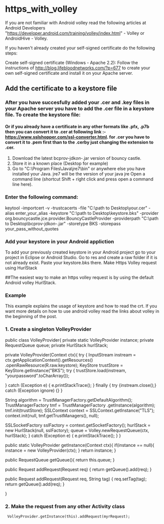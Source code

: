 # https_with_volley

 If you are not familiar with Android volley read the following articles at Android Developers "https://developer.android.com/training/volley/index.html" - Volley or AndroidHive - Volley.


If you haven't already created your self-signed certificate do the following steps:

Create self-signed certificate (Windows - Apache 2.2):
Follow the instructions of http://blog.lifebloodnetworks.com/?p=677 to create your own self-signed certificate and install it on your Apache server. 

## Add the certificate to a keystore file

### After you have succesfully added your .cer and .key files in your Apache server you have to add the .cer file in a keystore file. To create the keystore file:
#### Or if you already have a certificate in any other formats like .pfx, .p7b then you can convert it to .cer at following link :- https://www.sslshopper.com/ssl-converter.html. for .cer you have to convert it to .pem first than to the .cerby just changing the extension to .cer. 

1. Download the latest bcprov-jdk*on-*.jar version of bouncy castle.
2. Store it in a known place (Desktop for example)
3. Go to "C:\Program Files\Java\jre7\bin" or anywhere else you have installed your Java. jre7 will be the version of your java jre
Open a command line (shortcut Shift + right click and press open a command line here).

### Enter the following command:
keytool -importcert -v -trustcacerts -file "C:\path to Desktop\your.cer" -alias enter_your_alias -keystore "C:\path to Desktop\keystore.bks" -provider org.bouncycastle.jce.provider.BouncyCastleProvider -providerpath "C:\path to Desktop\bcprov-jdk*on-*.jar" -storetype BKS -storepass your_pass_without_quotes

### Add your keystore in your Android appliction

To add your previously created keystore in your Android project go to your project in Eclipse or Android Studio. Go to res and create a raw folder if it is not already exist. Paste your keystore.bks there.
Make Https Volley request using HurlStack

##The easiest way to make an https volley request is by using the default Android volley HurlStack.


### Example

This example explains the usage of keystore and how to read the crt. If you want more details on how to use android volley read the links about volley in the beginning of the post.

### 1. Create a singleton VolleyProvider

public class VolleyProvider{
 private static VolleyProvider instance;
 private RequestQueue queue;
 private HurlStack hurlStack;
 
 private VolleyProvider(Context ctx){
  try {
   InputStream instream = ctx.getApplicationContext().getResources()
     .openRawResource(R.raw.keystore);
   KeyStore trustStore = KeyStore.getInstance("BKS");
   try {
    trustStore.load(instream, "yourpassword".toCharArray());
    
   } catch (Exception e) {
    e.printStackTrace();
   } finally {
    try {instream.close();} catch (Exception ignore) {}
   }
   
   String algorithm = TrustManagerFactory.getDefaultAlgorithm();
   TrustManagerFactory tmf = TrustManagerFactory
     .getInstance(algorithm);
   tmf.init(trustStore);
   SSLContext context = SSLContext.getInstance("TLS");
   context.init(null, tmf.getTrustManagers(), null);

   SSLSocketFactory sslFactory = context.getSocketFactory();
   hurlStack = new HurlStack(null, sslFactory);
   queue = Volley.newRequestQueue(ctx, hurlStack);
  } catch (Exception e) {
   e.printStackTrace();
  }
 }
 
 public static VolleyProvider getInstance(Context ctx){
  if(instance == null){
   instance = new VolleyProvider(ctx);
  }
  return instance;
 }
 
 public RequestQueue getQueue(){
  return this.queue;
 }
 
 public <T> Request<T> addRequest(Request<T> req) {
              return getQueue().add(req);
    }
 
 public <T> Request<T> addRequest(Request<T> req, String tag) {
             req.setTag(tag);
  return getQueue().add(req);
    }

}

### 2. Make the request from any other Activity class 

     VolleyProvider.getInstance(this).addRequest(myrRequest);
